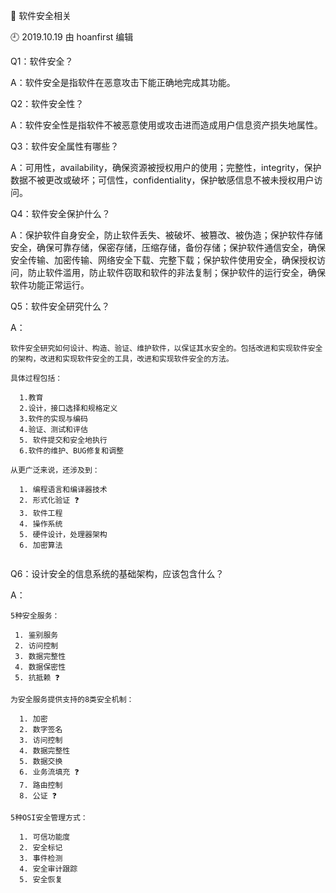 🐾 软件安全相关

🕘 2019.10.19 由 hoanfirst 编辑

Q1：软件安全？

A：软件安全是指软件在恶意攻击下能正确地完成其功能。


Q2：软件安全性？

A：软件安全性是指软件不被恶意使用或攻击进而造成用户信息资产损失地属性。


Q3：软件安全属性有哪些？

A：可用性，availability，确保资源被授权用户的使用；完整性，integrity，保护数据不被更改或破坏；可信性，confidentiality，保护敏感信息不被未授权用户访问。


Q4：软件安全保护什么？

A：保护软件自身安全，防止软件丢失、被破坏、被篡改、被伪造；保护软件存储安全，确保可靠存储，保密存储，压缩存储，备份存储；保护软件通信安全，确保安全传输、加密传输、网络安全下载、完整下载；保护软件使用安全，确保授权访问，防止软件滥用，防止软件窃取和软件的非法复制；保护软件的运行安全，确保软件功能正常运行。


Q5：软件安全研究什么？

A：

```
软件安全研究如何设计、构造、验证、维护软件，以保证其水安全的。包括改进和实现软件安全的架构，改进和实现软件安全的工具，改进和实现软件安全的方法。

具体过程包括：

  1.教育 
  2.设计，接口选择和规格定义 
  3.软件的实现与编码 
  4.验证、测试和评估 
  5. 软件提交和安全地执行 
  6.软件的维护、BUG修复和调整
  
从更广泛来说，还涉及到：

  1. 编程语言和编译器技术
  2. 形式化验证 ❓
  3. 软件工程
  4. 操作系统
  5. 硬件设计，处理器架构
  6. 加密算法
  
```



Q6：设计安全的信息系统的基础架构，应该包含什么？

A：

```
5种安全服务：

 1. 鉴别服务
 2. 访问控制
 3. 数据完整性
 4. 数据保密性
 5. 抗抵赖 ❓
 
为安全服务提供支持的8类安全机制：

  1. 加密
  2. 数字签名
  3. 访问控制
  4. 数据完整性
  5. 数据交换
  6. 业务流填充 ❓
  7. 路由控制
  8. 公证 ❓

5种OSI安全管理方式：

  1. 可信功能度
  2. 安全标记
  3. 事件检测
  4. 安全审计跟踪
  5. 安全恢复

```

